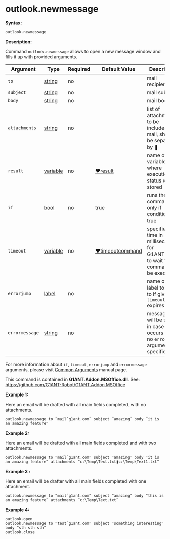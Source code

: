 # outlook.newmessage

**Syntax:**

```G1ANT
outlook.newmessage
```

**Description:**

Command `outlook.newmessage` allows to open a new message window and fills it up with provided arguments.

| Argument | Type | Required | Default Value | Description |
| -------- | ---- | -------- | ------------- | ----------- |
|`to`| [string](https://github.com/G1ANT-Robot/G1ANT.Manual/blob/master/G1ANT-Language/Structures/string.md) | no |  | mail recipients |
|`subject`| [string](https://github.com/G1ANT-Robot/G1ANT.Manual/blob/master/G1ANT-Language/Structures/string.md) | no |  | mail subject |
|`body`| [string](https://github.com/G1ANT-Robot/G1ANT.Manual/blob/master/G1ANT-Language/Structures/string.md) | no |  | mail body |
|`attachments`| [string](https://github.com/G1ANT-Robot/G1ANT.Manual/blob/master/G1ANT-Language/Structures/string.md) | no |  | list of attachments to be included in mail, should be separated by ❚ |
|`result`| [variable](https://github.com/G1ANT-Robot/G1ANT.Manual/blob/master/G1ANT-Language/Special-Characters/variable.md) | no | [♥result](https://github.com/G1ANT-Robot/G1ANT.Manual/blob/master/G1ANT-Language/Common-Arguments.md)  | name of variable where execution status will be stored |
|`if`| [bool](https://github.com/G1ANT-Robot/G1ANT.Manual/blob/master/G1ANT-Language/Structures/bool.md) | no | true | runs the command only if condition is true |
|`timeout`| [variable](https://github.com/G1ANT-Robot/G1ANT.Manual/blob/master/G1ANT-Language/Special-Characters/variable.md) | no | [♥timeoutcommand](https://github.com/G1ANT-Robot/G1ANT.Manual/blob/master/G1ANT-Language/Variables/Special-Variables.md)  | specifies time in milliseconds for G1ANT.Robot to wait for the command to be executed |
|`errorjump` | [label](https://github.com/G1ANT-Robot/G1ANT.Manual/blob/master/G1ANT-Language/Structures/label.md) | no | | name of the label to jump to if given `timeout` expires |
|`errormessage`| [string](https://github.com/G1ANT-Robot/G1ANT.Manual/blob/master/G1ANT-Language/Structures/string.md) | no |  | message that will be shown in case error occurs and no `errorjump` argument is specified |

For more information about `if`, `timeout`, `errorjump` and `errormessage` arguments, please visit [Common Arguments](https://github.com/G1ANT-Robot/G1ANT.Manual/blob/master/G1ANT-Language/Common-Arguments.md)  manual page.

This command is contained in **G1ANT.Addon.MSOffice.dll**.
See: https://github.com/G1ANT-Robot/G1ANT.Addon.MSOffice

**Example 1:**

Here an email will be drafted with all main fields completed, with no attachments.

```G1ANT
outlook.newmessage to ‴mail`g1ant.com‴ subject ‴amazing‴ body ‴it is an amazing feature‴
```

**Example 2:**

Here an email will be drafted with all main fields completed and with two attachments.

```G1ANT
outlook.newmessage to ‴mail`g1ant.com‴ subject ‴amazing‴ body ‴it is an amazing feature‴ attachments ‴c:\Temp\Text.txt❚c:\Temp\Text1.txt‴
```

**Example 3 :**

Here an email will be drafter with all main fields completed with one attachment.

```G1ANT
outlook.newmessage to ‴mail`g1ant.com‴ subject ‴amazing‴ body ‴this is an amazing feature‴ attachments ‴c:\Temp\Text.txt‴
```

**Example 4:**

```G1ANT
outlook.open
outlook.newmessage to ‴test`g1ant.com‴ subject ‴something interesting‴ body ‴sth sth sth‴
outlook.close
```
